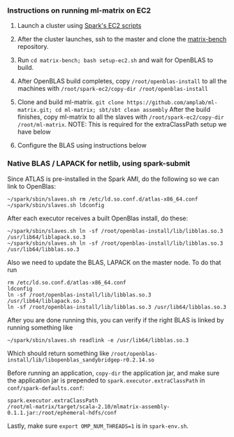 ### Instructions on running ml-matrix on EC2

1. Launch a cluster using [Spark's EC2 scripts](http://spark.apache.org/docs/latest/ec2-scripts.html)
2. After the cluster launches, ssh to the master and clone the [matrix-bench](https://github.com/shivaram/matrix-bench)
repository.
3. Run `cd matrix-bench; bash setup-ec2.sh` and wait for OpenBLAS to build.
4. After OpenBLAS build completes, copy `/root/openblas-install` to all the machines with
`/root/spark-ec2/copy-dir /root/openblas-install`
5. Clone and build ml-matrix. `git clone https://github.com/amplab/ml-matrix.git; cd ml-matrix; sbt/sbt clean assembly`
   After the build finishes, copy ml-matrix to all the slaves with `/root/spark-ec2/copy-dir /root/ml-matrix`.
   NOTE: This is required for the extraClassPath setup we have below

6. Configure the BLAS using instructions below

### Native BLAS / LAPACK for netlib, using spark-submit

Since ATLAS is pre-installed in the Spark AMI, do the following so we can link to OpenBlas:
```
~/spark/sbin/slaves.sh rm /etc/ld.so.conf.d/atlas-x86_64.conf
~/spark/sbin/slaves.sh ldconfig
```

After each executor receives a built OpenBlas install, do these:
```
~/spark/sbin/slaves.sh ln -sf /root/openblas-install/lib/libblas.so.3 /usr/lib64/liblapack.so.3
~/spark/sbin/slaves.sh ln -sf /root/openblas-install/lib/libblas.so.3 /usr/lib64/libblas.so.3
```

Also we need to update the BLAS, LAPACK on the master node. To do that run 
```
rm /etc/ld.so.conf.d/atlas-x86_64.conf
ldconfig
ln -sf /root/openblas-install/lib/libblas.so.3 /usr/lib64/liblapack.so.3
ln -sf /root/openblas-install/lib/libblas.so.3 /usr/lib64/libblas.so.3
```

After you are done running this, you can verify if the right BLAS is linked by running something like
```
~/spark/sbin/slaves.sh readlink -e /usr/lib64/libblas.so.3
```
Which should return something like `/root/openblas-install/lib/libopenblas_sandybridgep-r0.2.14.so`

Before running an application, `copy-dir` the application jar, and make sure the application jar is
prepended to `spark.executor.extraClassPath` in `conf/spark-defaults.conf`:

```
spark.executor.extraClassPath
/root/ml-matrix/target/scala-2.10/mlmatrix-assembly-0.1.1.jar:/root/ephemeral-hdfs/conf
```

Lastly, make sure `export OMP_NUM_THREADS=1` is in `spark-env.sh`.
